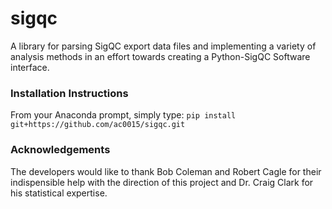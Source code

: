 # sigqc
A library for parsing SigQC export data files and implementing a variety of analysis methods in an effort towards creating a Python-SigQC Software interface.

### Installation Instructions
From your Anaconda prompt, simply type:
`pip install git+https://github.com/ac0015/sigqc.git`

### Acknowledgements
The developers would like to thank Bob Coleman and Robert Cagle for their indispensible help with the direction of this project and Dr. Craig Clark for his statistical expertise.
